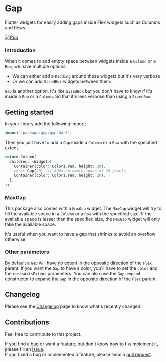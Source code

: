 # Gap
Flutter widgets for easily adding gaps inside Flex widgets such as Columns and Rows.

[![Pub](https://img.shields.io/pub/v/gap.svg)](https://pub.dartlang.org/packages/gap)

### Introduction

When it comes to add empty space between widgets inside a `Column` or a `Row`, we have multiple options:
- We can either add a `Padding` around these widgets but it's very verbose
- Or we can add `SizedBox` widgets between them.

`Gap` is another option. It's like `SizedBox` but you don't have to know if it's inside a `Row` or a `Column`. So that it's less verbose than using a `SizedBox`.

## Getting started

In your library add the following import:

```dart
import 'package:gap/gap.dart';
```

Then you just have to add a `Gap` inside a `Column` or a `Row` with the specified extent.

```dart
return Column(
  children: <Widget>[
    Container(color: Colors.red, height: 20),
    const Gap(20), // Adds an empty space of 20 pixels.
    Container(color: Colors.red, height: 20),
  ],
);
```

### MaxGap

This package also comes with a `MaxGap` widget.
The `MaxGap` widget will try to fill the available space in a `Column` or a `Row` with the specified size. If the available space
is lesser than the specified size, the `MaxGap` widget will only take the available space.

It's useful when you want to have a gap that shrinks to avoid an overflow otherwise.

### Other parameters

By default a `Gap` will have no extent in the opposite direction of the `Flex` parent.
If you want the `Gap` to have a color, you'll have to set the `color` and the `crossAxisExtent` parameters.
You can also use the `Gap.expand` constructor to expand the `Gap` in the opposite direction of the `Flex` parent.

## Changelog

Please see the [Changelog](https://github.com/letsar/gap/blob/master/CHANGELOG.md) page to know what's recently changed.

## Contributions

Feel free to contribute to this project.

If you find a bug or want a feature, but don't know how to fix/implement it, please fill an [issue](https://github.com/letsar/gap/issues).  
If you fixed a bug or implemented a feature, please send a [pull request](https://github.com/letsar/gap/pulls).

